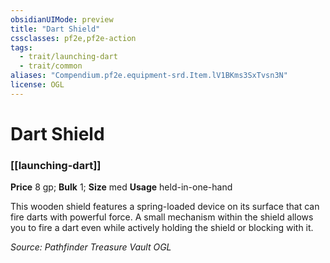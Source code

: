 ```yaml
---
obsidianUIMode: preview
title: "Dart Shield"
cssclasses: pf2e,pf2e-action
tags:
  - trait/launching-dart
  - trait/common
aliases: "Compendium.pf2e.equipment-srd.Item.lV1BKms3SxTvsn3N"
license: OGL
---
```

# Dart Shield

### [[launching-dart]]


**Price** 8 gp; 
**Bulk** 1; **Size** med
**Usage** held-in-one-hand

This wooden shield features a spring-loaded device on its surface that can fire darts with powerful force. A small mechanism within the shield allows you to fire a dart even while actively holding the shield or blocking with it.

*Source: Pathfinder Treasure Vault*
*OGL*